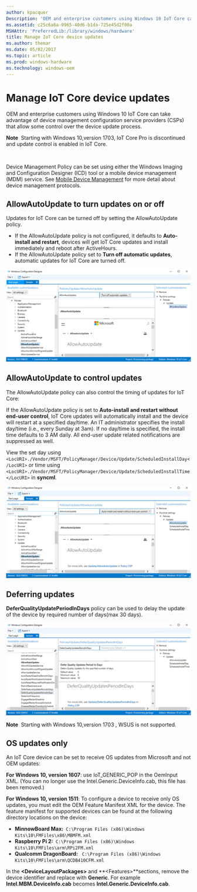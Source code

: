 ```yaml
---
author: kpacquer
Description: 'OEM and enterprise customers using Windows 10 IoT Core can take advantage of device management configuration service providers (CSPs) that allow some control over the device update process.'
ms.assetid: c25c6a6a-9965-40d6-b1da-725e45d2f00a
MSHAttr: 'PreferredLib:/library/windows/hardware'
title: Manage IoT Core device updates
ms.author: themar
ms.date: 05/02/2017
ms.topic: article
ms.prod: windows-hardware
ms.technology: windows-oem
---
```


# Manage IoT Core device updates


OEM and enterprise customers using Windows 10 IoT Core can take advantage of device management configuration service providers (CSPs) that allow some control over the device update process.

**Note**  Starting with Windows 10,version 1703, IoT Core Pro is discontinued and update control is enabled in IoT Core.

 

Device Management Policy can be set using either the Windows Imaging and Configuration Designer (ICD) tool or a mobile device management (MDM) service. See [Mobile Device Management](https://docs.microsoft.com/windows/client-management/mdm/index) for more detail about device management protocols.

## <span id="AllowAutoUpdate_to_turn_updates_on_or_off"></span><span id="allowautoupdate_to_turn_updates_on_or_off"></span><span id="ALLOWAUTOUPDATE_TO_TURN_UPDATES_ON_OR_OFF"></span>AllowAutoUpdate to turn updates on or off


Updates for IoT Core can be turned off by setting the AllowAutoUpdate policy.

-   If the AllowAutoUpdate policy is not configured, it defaults to **Auto-install and restart**, devices will get IoT Core updates and install immediately and reboot after ActiveHours.
-   If the AllowAutoUpdate policy set to **Turn off automatic updates**, automatic updates for IoT Core are turned off.

![allowautoupdate5](images/policy1.png)

## <span id="AllowAutoUpdate_to_control_updates"></span><span id="allowautoupdate_to_control_updates"></span><span id="ALLOWAUTOUPDATE_TO_CONTROL_UPDATES"></span>AllowAutoUpdate to control updates


The AllowAutoUpdate policy can also control the timing of updates for IoT Core:

If the AllowAutoUpdate policy is set to **Auto-install and restart without end-user control**, IoT Core updates will automatically install and the device will restart at a specified day/time. An IT administrator specifies the install day/time (i.e., every Sunday at 3am). 
If no day/time is specified, the install time defaults to 3 AM daily. All end-user update related notifications are suppressed as well.

View the set day using ` <LocURI>./Vendor/MSFT/PolicyManager/Device/Update/ScheduledInstallDay</LocURI>` or time using ` <LocURI>./Vendor/MSFT/PolicyManager/Device/Update/ScheduledInstallTime</LocURI>` in **syncml**.

![allowautoupdate4](images/policy2.png)

## <span id="Deferring_updates"></span><span id="deferring_updates"></span><span id="DEFERRING_UPDATES"></span>Deferring updates


**DeferQualityUpdatePeriodInDays** policy can be used to delay the update of the device by required number of days(max 30 days).

![deferupdate1](images/policy3.png)

**Note**  Starting with Windows 10,version 1703 , WSUS is not supported. 


## <span id="OS_updates_only"></span><span id="os_updates_only"></span><span id="OS_UPDATES_ONLY"></span>OS updates only

An IoT Core device can be set to receive OS updates from Microsoft and not OEM updates:

**For Windows 10, version 1607**: use IoT\_GENERIC\_POP in the OemInput XML. (You can no longer use the Intel.Generic.DeviceInfo.cab, this file has been removed.)

**For Windows 10, version 1511**: 
To configure a device to receive only OS updates, you must edit the OEM Feature Manifest XML for the device. The feature manifest for supported devices can be found at the following directory locations on the device:

-   **MinnowBoard Max:**` C:\Program Files (x86)\Windows Kits\10\FMFiles\x86\MBMFM.xml`
-   **Raspberry Pi 2:**` C:\Program Files (x86)\Windows Kits\10\FMFiles\arm\RPi2FM.xml`
-   **Qualcomm DragonBoard:** ` C:\Program Files (x86)\Windows Kits\10\FMFiles\arm\QCDB410CFM.xml`

In the **&lt;DeviceLayoutPackages&gt;** and **&lt;Features&gt;**sections, remove the device identifier and replace with **Generic**. For example **Intel.MBM.DeviceInfo.cab** becomes **Intel.Generic.DeviceInfo.cab**.

